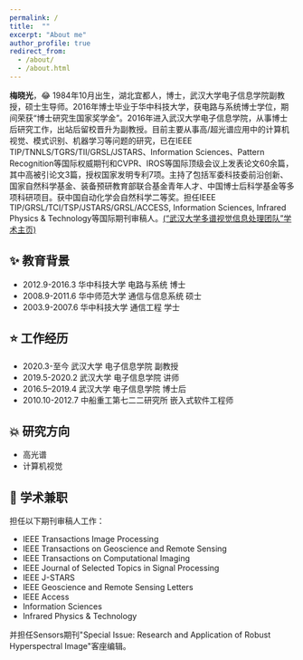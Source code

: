 ```yaml
---
permalink: /
title:  ""
excerpt: "About me"
author_profile: true
redirect_from: 
  - /about/
  - /about.html
---
```


**梅晓光**，:joy: 1984年10月出生，湖北宜都人，博士，武汉大学电子信息学院副教授，硕士生导师。2016年博士毕业于华中科技大学，获电路与系统博士学位，期间荣获“博士研究生国家奖学金”。2016年进入武汉大学电子信息学院，从事博士后研究工作，出站后留校晋升为副教授。目前主要从事高/超光谱应用中的计算机视觉、模式识别、机器学习等问题的研究，已在IEEE TIP/TNNLS/TGRS/TII/GRSL/JSTARS、Information Sciences、Pattern Recognition等国际权威期刊和CVPR、IROS等国际顶级会议上发表论文60余篇，其中高被引论文3篇，授权国家发明专利7项。主持了包括军委科技委前沿创新、国家自然科学基金、装备预研教育部联合基金青年人才、中国博士后科学基金等多项科研项目。获中国自动化学会自然科学二等奖。担任IEEE TIP/GRSL/TCI/TSP/JSTARS/GRSL/ACCESS, Information Sciences, Infrared Physics & Technology等国际期刊审稿人。[(“武汉大学多谱视觉信息处理团队”学术主页)](http://mvp.whu.edu.cn)

## :sparkles: 教育背景
* 2012.9-2016.3 华中科技大学 电路与系统  博士
* 2008.9-2011.6 华中师范大学 通信与信息系统  硕士
* 2003.9-2007.6 华中科技大学 通信工程  学士

## :star: 工作经历
* 2020.3-至今 武汉大学 电子信息学院 副教授
* 2019.5-2020.2 武汉大学 电子信息学院 讲师
* 2016.5–2019.4 武汉大学 电子信息学院  博士后
* 2010.10-2012.7 中船重工第七二二研究所  嵌入式软件工程师

## :boom: 研究方向
* 高光谱
* 计算机视觉

## :star2: 学术兼职
担任以下期刊审稿人工作：
* IEEE Transactions Image Processing
* IEEE Transactions on Geoscience and Remote Sensing
* IEEE Transactions on Computational Imaging
* IEEE Journal of Selected Topics in Signal Processing
* IEEE J-STARS
* IEEE Geoscience and Remote Sensing Letters
* IEEE Access
* Information Sciences
* Infrared Physics & Technology

并担任Sensors期刊"Special Issue: Research and Application of Robust Hyperspectral Image"客座编辑。